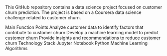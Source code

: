 This GitHub repository contains a data science project focused on customer churn prediction. The project is based on a Coursera data science challenge related to customer churn.

Main Function Points
Analyze customer data to identify factors that contribute to customer churn
Develop a machine learning model to predict customer churn
Provide insights and recommendations to reduce customer churn
Technology Stack
Jupyter Notebook
Python
Machine Learning Algorithms
